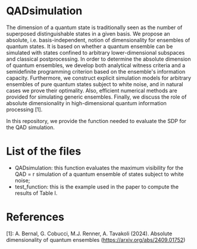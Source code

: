 # QADsimulation
The dimension of a quantum state is traditionally seen as the number of superposed distinguishable states in a given basis. We propose an absolute, i.e. basis-independent, notion of dimensionality for ensembles of quantum states. It is based on whether a quantum ensemble can be simulated with states confined to arbitrary lower-dimensional subspaces and classical postprocessing. In order to determine the absolute dimension of quantum ensembles, we develop both analytical witness criteria and a semidefinite programming criterion based on the ensemble's information capacity. Furthermore, we construct explicit simulation models for arbitrary ensembles of pure quantum states subject to white noise, and in natural cases we prove their optimality. Also, efficient numerical methods are provided for simulating generic ensembles. Finally, we discuss the role of absolute dimensionality in high-dimensional quantum information processing [1].

In this repository, we provide the function needed to evaluate the SDP for the QAD simulation.

# List of the files

- QADsimulation: this function evaluates the maximum visibility for the QAD = r simulation of a quantum ensemble of states subject to white noise;
- test_function: this is the example used in the paper to compute the results of Table I.

# References

[1]: A. Bernal, G. Cobucci, M.J. Renner, A. Tavakoli (2024). Absolute dimensionality of quantum ensembles (https://arxiv.org/abs/2409.01752)


